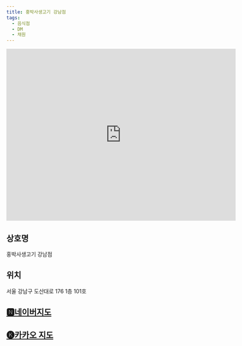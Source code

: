 ```yaml
---
title: 홍박사생고기 강남점
tags:
  - 음식점
  - DM
  - 채원
---
```

<iframe src="https://www.google.com/maps/embed?pb=!1m18!1m12!1m3!1d3164.520800840757!2d127.02531961335173!3d37.519218826720326!2m3!1f0!2f0!3f0!3m2!1i1024!2i768!4f13.1!3m3!1m2!1s0x357ca3de94309275%3A0xb586f005b204631d!2z7ZmN67CV7IKs7IOd6rOg6riw!5e0!3m2!1sko!2skr!4v1741356731736!5m2!1sko!2skr" width="600" height="450" style="border:0;" allowfullscreen="" loading="lazy" referrerpolicy="no-referrer-when-downgrade"></iframe>

## 상호명
홍박사생고기 강남점

## 위치
서울 강남구 도산대로 176 1층 101호


## [🅽네이버지도](https://naver.me/F3TXbA6G)

## [🅚카카오 지도](https://place.map.kakao.com/1560331928)